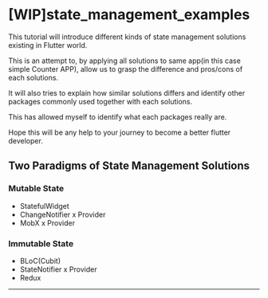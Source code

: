 # [WIP]state_management_examples
This tutorial will introduce different kinds of state management solutions existing in Flutter world. 

This is an attempt to, by applying all solutions to same app(in this case simple Counter APP), allow us to grasp the difference and pros/cons of each solutions. 

It will also tries to explain how similar solutions differs and identify other packages commonly used together with each solutions. 

This has allowed myself to identify what each packages really are. 

Hope this will be any help to your journey to become a better flutter developer.

## Two Paradigms of State Management Solutions
### Mutable State
- StatefulWidget
- ChangeNotifier x Provider
- MobX x Provider
### Immutable State
- BLoC(Cubit)
- StateNotifier x Provider
- Redux

------------------------